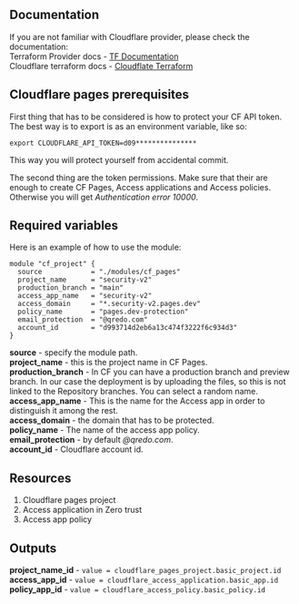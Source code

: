 ## Documentation <a name = "cf-pages"></a>

If you are not familiar with Cloudflare provider, please check the documentation:<br>
Terraform Provider docs - [TF Documentation](https://registry.terraform.io/providers/cloudflare/cloudflare/latest/docs)<br>
Cloudflare terraform docs - [Cloudflate Terraform](https://developers.cloudflare.com/terraform/)

## Cloudflare pages prerequisites 
First thing that has to be considered is how to protect your CF API token. The best way is to export is as an environment variable, like so:
```
export CLOUDFLARE_API_TOKEN=d09***************
```

This way you will protect yourself from accidental commit. 

The second thing are the token permissions. Make sure that their are enough to create CF Pages, Access applications and Access policies. 
Otherwise you will get *Authentication error 10000*. 

## Required variables
Here is an example of how to use the module: <br>
```
module "cf_project" {
  source            = "./modules/cf_pages"
  project_name      = "security-v2"
  production_branch = "main"
  access_app_name   = "security-v2"
  access_domain     = "*.security-v2.pages.dev"
  policy_name       = "pages.dev-protection"
  email_protection  = "@qredo.com"
  account_id        = "d993714d2eb6a13c474f3222f6c934d3"
}
```
**source** - specify the module path. <br>
**project_name** - this is the project name in CF Pages. <br>
**production_branch** - In CF you can have a production branch and preview branch. In our case the deployment is by uploading the files, so this is not linked to the Repository branches. You can select a random name. <br>
**access_app_name** - This is the name for the Access app in order to distinguish  it among the rest. <br>
**access_domain** - the domain that has to be protected.<br>
**policy_name** - The name of the access app policy. <br>
**email_protection** - by default *@qredo.com*. <br> 
**account_id** - Cloudflare account id. <br>

## Resources 

1. Cloudflare pages project
2. Access application in Zero trust
3. Access app policy

## Outputs
**project_name_id** - ```value = cloudflare_pages_project.basic_project.id```<br>
**access_app_id** - ```value = cloudflare_access_application.basic_app.id```<br>
**policy_app_id** - ```value = cloudflare_access_policy.basic_policy.id```<br>

